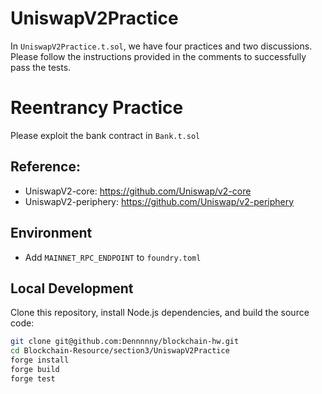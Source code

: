 # UniswapV2Practice
In `UniswapV2Practice.t.sol`, we have four practices and two discussions. Please follow the instructions provided in the comments to successfully pass the tests.

# Reentrancy Practice
Please exploit the bank contract in `Bank.t.sol`

## Reference:
- UniswapV2-core: https://github.com/Uniswap/v2-core
- UniswapV2-periphery: https://github.com/Uniswap/v2-periphery

## Environment
- Add `MAINNET_RPC_ENDPOINT` to `foundry.toml`

## Local Development
Clone this repository, install Node.js dependencies, and build the source code:

```bash
git clone git@github.com:Dennnnny/blockchain-hw.git
cd Blockchain-Resource/section3/UniswapV2Practice
forge install
forge build
forge test
```
